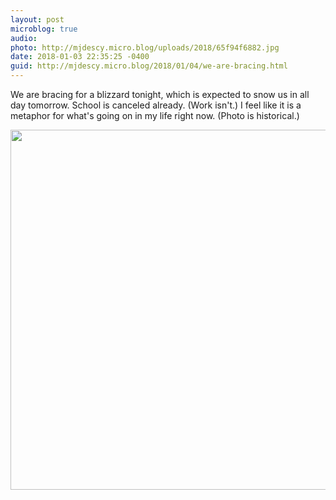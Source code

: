 ```yaml
---
layout: post
microblog: true
audio: 
photo: http://mjdescy.micro.blog/uploads/2018/65f94f6882.jpg
date: 2018-01-03 22:35:25 -0400
guid: http://mjdescy.micro.blog/2018/01/04/we-are-bracing.html
---
```

We are bracing for a blizzard tonight, which is expected to snow us in all day tomorrow. School is canceled already. (Work isn't.) I feel like it is a metaphor for what's going on in my life right now. (Photo is historical.)

<img src="http://mjdescy.micro.blog/uploads/2018/65f94f6882.jpg" width="600" height="576" />
